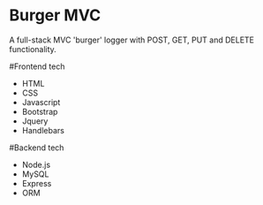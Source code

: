 # Burger MVC

A full-stack MVC 'burger' logger with POST, GET, PUT and DELETE functionality.

#Frontend tech
- HTML
- CSS
- Javascript
- Bootstrap
- Jquery
- Handlebars

#Backend tech 
- Node.js
- MySQL
- Express
- ORM